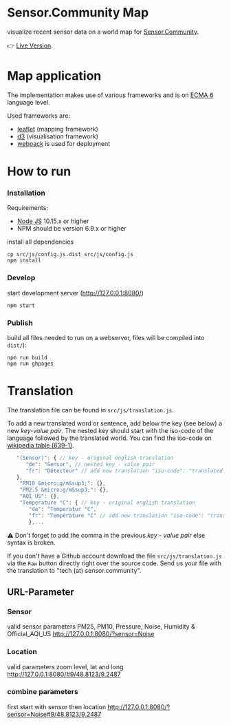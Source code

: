 # Sensor.Community Map
visualize recent sensor data on a world map for [Sensor.Community](https://sensor.community).
 
👉 [Live Version](https://maps.sensor.community/).

# Map application
The implementation makes use of various frameworks and is on [ECMA 6](https://developer.mozilla.org/de/docs/Web/JavaScript) language level. 

Used frameworks are:
* [leaflet](http://leafletjs.com/) (mapping framework)
* [d3](https://d3js.org/) (visualisation framework)
* [webpack](https://webpack.github.io/) is used for deployment

# How to run
### Installation
Requirements:
* [Node JS](https://nodejs.org/) 10.15.x or higher
* NPM should be version 6.9.x or higher

install all dependencies

```
cp src/js/config.js.dist src/js/config.js
npm install
```

### Develop
start development server (http://127.0.0.1:8080/)

```
npm start
```

### Publish
build all files needed to run on a webserver, files will be compiled into `dist/`):

```
npm run build
npm run ghpages
```

# Translation

The translation file can be found in `src/js/translation.js`. 

To add a new translated word or sentence, add below the key (see below) a new _key-value pair_. 
The nested key should start with the iso-code of the language followed by the translated world.
You can find the iso-code on [wikipedia table (639-1)](https://en.wikipedia.org/wiki/List_of_ISO_639-1_codes).

```javascript
   "(Sensor)": { // key - original english translation 
      "de": "Sensor", // nested key - value pair
      "fr": "Détecteur" // add new translation "iso-code": "translated word"
   },
    "PM10 &micro;g/m&sup3;": {},
    "PM2.5 &micro;g/m&sup3;": {},
    "AQI US": {},
    "Temperature °C": { // key - original english translation 
       "de": "Temperatur °C",
       "fr": "Température °C" // add new translation "iso-code": "translated word"
       },...
```

⚠ Don't forget to add the comma in the previous _key - value pair_ else syntax is broken.

If you don't have a Github account download the file `src/js/translation.js` via the `Raw` button directly right
over the source code. Send us your file with the translation to "tech (at) sensor.community".

## URL-Parameter

### Sensor 
valid sensor parameters PM25, PM10, Pressure, Noise, Humidity & Official_AQI_US 
http://127.0.0.1:8080/?sensor=Noise

### Location 

valid parameters zoom level, lat and long 
http://127.0.0.1:8080/#9/48.8123/9.2487

### combine parameters

first start with sensor then location
http://127.0.0.1:8080/?sensor=Noise#9/48.8123/9.2487
